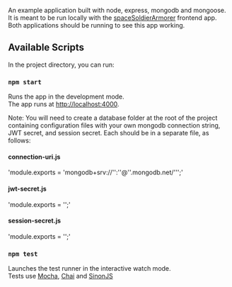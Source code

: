 An example application built with node, express, mongodb and mongoose. It is meant to be run locally with the [spaceSoldierArmorer](https://github.com/jDman/spaceSoldierArmorer) frontend app. Both applications should be running to see this app working.

## Available Scripts

In the project directory, you can run:

### `npm start`

Runs the app in the development mode.<br />
The app runs at [http://localhost:4000](http://localhost:4000).

Note: You will need to create a database folder at the root of the project containing configuration files with your own mongodb connection string, JWT secret, and session secret. Each should be in a separate file, as follows:

#### connection-uri.js

'module.exports = 'mongodb+srv://'<username>':'<password>'@'<cluster>'.mongodb.net/'<databaseName>'';'

#### jwt-secret.js

'module.exports = '<yourSecretString>';'

#### session-secret.js

'module.exports = '<yourSecretString>';'

### `npm test`

Launches the test runner in the interactive watch mode.<br />
Tests use [Mocha](https://mochajs.org/), [Chai](https://www.chaijs.com/) and [SinonJS](https://sinonjs.org/)
